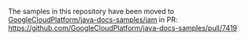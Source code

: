 The samples in this repository have been moved to [GoogleCloudPlatform/java-docs-samples/iam](https://github.com/GoogleCloudPlatform/java-docs-samples/tree/main/iam/snippets) in PR: https://github.com/GoogleCloudPlatform/java-docs-samples/pull/7419